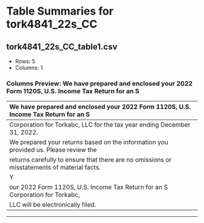 # Table Summaries for tork4841_22s_CC

## tork4841_22s_CC_table1.csv
- Rows: 5
- Columns: 1
### Columns Preview: We have prepared and enclosed your 2022 Form 1120S, U.S. Income Tax Return for an S

| We have prepared and enclosed your 2022 Form 1120S, U.S. Income Tax Return for an S         |
|:--------------------------------------------------------------------------------------------|
| Corporation for Torkabc, LLC for the tax year ending December 31, 2022.                     |
| We prepared your returns based on the information you provided us.   Please review the      |
| returns carefully to ensure that there are no omissions or misstatements of material facts. |
| Y                                                                                           |
| our 2022 Form 1120S, U.S. Income Tax Return for an S Corporation   for Torkabc,             |
| LLC will be electronically filed.                                                           |

---
